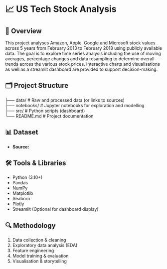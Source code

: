 # 📈 US Tech Stock Analysis

## 📌 Overview
This project analyses Amazon, Apple, Google and Microsoft stock values across 5 years from February 2013 to February 2018 using publicly available data. The goal is to explore time series analysis including the use of moving averages, percentage changes and data resampling to determine overall trends across the various stock prices. Interactive charts and visualisations as well as a streamlit dashboard are provided to support decision-making.


## 🗂️ Project Structure
├── data/       # Raw and processed data (or links to sources)  
├── notebooks/  # Jupyter notebooks for exploration and modelling  
├── src/        # Python scripts (dashboard)   
└── README.md   # Project documentation  


## 📊 Dataset
- **Source:** 


## 🛠️ Tools & Libraries
- Python (3.10+)  
- Pandas
- NumPy  
- Matplotlib
- Seaborn
- Plotly
- Streamlit (Optional for dashboard display)


## 🔍 Methodology
1. Data collection & cleaning  
2. Exploratory data analysis (EDA)  
3. Feature engineering  
4. Model training & evaluation  
5. Visualisation & storytelling  

